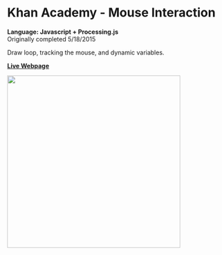 # Khan Academy - Mouse Interaction
<strong>Language: Javascript + Processing.js</strong></br>
Originally completed 5/18/2015

Draw loop, tracking the mouse, and dynamic variables.

<strong><a href="http://dargacode.github.io/KhanChickenDrawing/">Live Webpage</a></strong>

<img src ="http://41.media.tumblr.com/080a348c212ad7ec9cc3cc39f5f136b5/tumblr_inline_nqmsf7hVWs1tvc5hi_1280.png" width="400" height="400">
